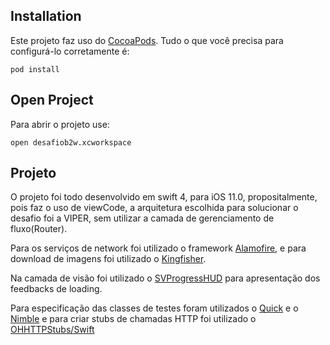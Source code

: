 ## Installation

Este projeto faz uso do [CocoaPods](https://cocoapods.org). Tudo o que você precisa para configurá-lo corretamente é:

```
pod install
```

## Open Project

Para abrir o projeto use:
```
open desafiob2w.xcworkspace
```

## Projeto

O projeto foi todo desenvolvido em swift 4, para iOS 11.0, propositalmente, pois faz o uso de viewCode, a arquitetura escolhida para solucionar o desafio foi a VIPER, sem utilizar a camada de gerenciamento de fluxo(Router).

Para os serviços de network foi utilizado o framework [Alamofire](https://github.com/Alamofire/Alamofire), e para download de imagens foi utilizado o [Kingfisher](https://github.com/onevcat/Kingfisher).

Na camada de visão foi utilizado o [SVProgressHUD](https://github.com/SVProgressHUD/SVProgressHUD) para apresentação dos feedbacks de loading.

Para especificação das classes de testes foram utilizados o [Quick](https://github.com/Quick/Quick) e o [Nimble](https://github.com/Quick/Nimble) e para criar stubs de chamadas HTTP foi utilizado o [OHHTTPStubs/Swift](https://github.com/AliSoftware/OHHTTPStubs)

